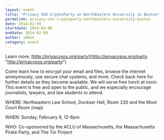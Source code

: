 ```yaml
---
layout: event
title: "Privacy SOS CryptoParty at NorthEastern University in Boston"
permalink: privacy-sos-cryptoparty-northeastern-university-boston
date: 2014-02-09
startdate: 2014-02-09
enddate: 2014-02-09
author: admin
category: event
---
```


Learn more, [http://privacysos.org/party](http://privacysos.org/party "http://privacysos.org/party")

Come learn how to encrypt your email and files, browse the internet anonymously, use secure chat systems, and more. Check back here for further details as they become available. We will serve free lunch at noon. This event is free and open to the public, and we especially encourage journalists, lawyers, and law students to attend.

WHERE: Northeastern Law School, Dockser Hall, Room 230 and the Moot Court Room (map)

WHEN: Sunday, February 9, 12-6pm

WHO: Co-sponsored by the ACLU of Massachusetts, the Massachusetts Pirate Party, and The Tor Project

